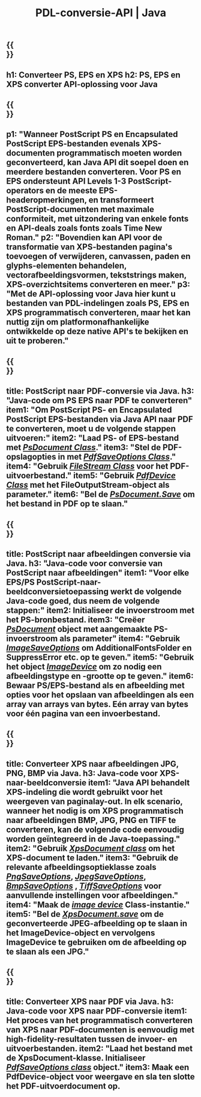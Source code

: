 ﻿---
translation: true
template: /_templates/_conversion-java.md
title: PDL-conversie-API | Java
url: /java/conversion/
description: Converteer PS, EPS en XPS naar PDF en afbeeldingen, inclusief BMP, JPG, PNG en TIFF met behulp van de Java-bibliotheek met de Aspose.Page PDL-conversiefunctionaliteit.
family: page
platformtag: net
feature: conversion
---

{{<section banner>}}
---
h1: Converteer PS, EPS en XPS
h2: PS, EPS en XPS converter API-oplossing voor Java
---

{{<section overview>}}
---
p1: "Wanneer PostScript PS en Encapsulated PostScript EPS-bestanden evenals XPS-documenten programmatisch moeten worden geconverteerd, kan Java API dit soepel doen en meerdere bestanden converteren. Voor PS en EPS ondersteunt API Levels 1-3 PostScript-operators en de meeste EPS-headeropmerkingen, en transformeert PostScript-documenten met maximale conformiteit, met uitzondering van enkele fonts en API-deals zoals fonts zoals Time New Roman."
p2: "Bovendien kan API voor de transformatie van XPS-bestanden pagina's toevoegen of verwijderen, canvassen, paden en glyphs-elementen behandelen, vectorafbeeldingsvormen, tekststrings maken, XPS-overzichtsitems converteren en meer."
p3: "Met de API-oplossing voor Java hier kunt u bestanden van PDL-indelingen zoals PS, EPS en XPS programmatisch converteren, maar het kan nuttig zijn om platformonafhankelijke ontwikkelde op deze native API's te bekijken en uit te proberen."
---

{{<section feature1>}}
---
title: PostScript naar PDF-conversie via Java.
h3: "Java-code om PS EPS naar PDF te converteren"
item1: "Om PostScript PS- en Encapsulated PostScript EPS-bestanden via Java API naar PDF te converteren, moet u de volgende stappen uitvoeren:"
item2: "Laad PS- of EPS-bestand met [*PsDocument Class*](https://reference.aspose.com/page/java/com.aspose.eps/PsDocument)."
item3: "Stel de PDF-opslagopties in met [*PdfSaveOptions Class*](https://reference.aspose.com/page/java/com.aspose.eps.device/PdfSaveOptions)."
item4: "Gebruik [*FileStream Class*](https://docs.oracle.com/javase/7/docs/api/java/io/FileOutputStream.html) voor het PDF-uitvoerbestand."
item5: "Gebruik [*PdfDevice Class*](https://reference.aspose.com/page/java/com.aspose.eps.device/PdfDevice) met het FileOutputStream-object als parameter."
item6: "Bel de [*PsDocument.Save*](https://reference.aspose.com/page/java/com.aspose.eps/PsDocument#save-com.aspose.page.Device-com.aspose.page.SaveOptions-) om het bestand in PDF op te slaan."
---

{{<section feature2>}}
---
title: PostScript naar afbeeldingen conversie via Java.
h3: "Java-code voor conversie van PostScript naar afbeeldingen"
item1: "Voor elke EPS/PS PostScript-naar-beeldconversietoepassing werkt de volgende Java-code goed, dus neem de volgende stappen:"
item2: Initialiseer de invoerstroom met het PS-bronbestand.
item3: "Creëer [*PsDocument*](https://reference.aspose.com/page/java/com.aspose.eps/psdocument) object met aangemaakte PS-invoerstroom als parameter"
item4: "Gebruik [*ImageSaveOptions*](https://reference.aspose.com/page/java/com.aspose.eps.device/imagesaveoptions) om AdditionalFontsFolder en SuppressError etc. op te geven."
item5: "Gebruik het object [*ImageDevice*](https://reference.aspose.com/page/java/com.aspose.eps.device/imagedevice) om zo nodig een afbeeldingstype en -grootte op te geven."
item6: Bewaar PS/EPS-bestand als en afbeelding met opties voor het opslaan van afbeeldingen als een array van arrays van bytes. Eén array van bytes voor één pagina van een invoerbestand.
---


{{<section feature3>}}
---
title: Converteer XPS naar afbeeldingen JPG, PNG, BMP via Java.
h3: Java-code voor XPS-naar-beeldconversie
item1: "Java API behandelt XPS-indeling die wordt gebruikt voor het weergeven van paginalay-out. In elk scenario, wanneer het nodig is om XPS programmatisch naar afbeeldingen BMP, JPG, PNG en TIFF te converteren, kan de volgende code eenvoudig worden geïntegreerd in de Java-toepassing."
item2: "Gebruik [*XpsDocument class*](https://reference.aspose.com/page/java/com.aspose.xps/XpsDocument) om het XPS-document te laden."
item3: "Gebruik de relevante afbeeldingsoptieklasse zoals [*PngSaveOptions*](https://reference.aspose.com/page/java/com.aspose.xps.rendering/PngSaveOptions), [*JpegSaveOptions*](https://reference.aspose.com/page/java/com.aspose.xps.rendering/JpegSaveOptions), [*BmpSaveOptions*](https://reference.aspose.com/page/java/com.aspose.xps.rendering/BmpSaveOptions) , [*TiffSaveOptions*](https://reference.aspose.com/page/java/com.aspose.xps.rendering/TiffSaveOptions) voor aanvullende instellingen voor afbeeldingen."
item4: "Maak de [*image device*](https://reference.aspose.com/page/java/com.aspose.xps.rendering/ImageDevice) Class-instantie."
item5: "Bel de [*XpsDocument.save*](https://reference.aspose.com/page/java/com.aspose.xps/XpsDocument#save-com.aspose.page.Device-com.aspose.page.SaveOptions-) om de geconverteerde JPEG-afbeelding op te slaan in het ImageDevice-object en vervolgens ImageDevice te gebruiken om de afbeelding op te slaan als een JPG."
---

{{<section feature4>}}
---
title: Converteer XPS naar PDF via Java.
h3: Java-code voor XPS naar PDF-conversie
item1: Het proces van het programmatisch converteren van XPS naar PDF-documenten is eenvoudig met high-fidelity-resultaten tussen de invoer- en uitvoerbestanden.
item2: "Laad het bestand met de XpsDocument-klasse. Initialiseer [*PdfSaveOptions class*](https://reference.aspose.com/page/java/com.aspose.xps.rendering/PdfDevice) object."
item3: Maak een PdfDevice-object voor weergave en sla ten slotte het PDF-uitvoerdocument op.
---


